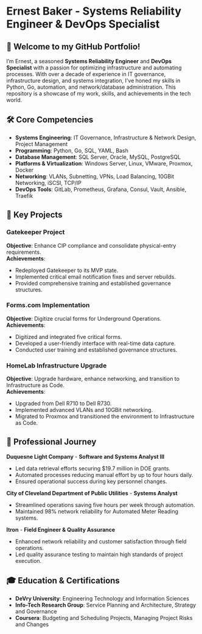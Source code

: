 # Ernest Baker - Systems Reliability Engineer & DevOps Specialist

## 👋 Welcome to my GitHub Portfolio!

I’m Ernest, a seasoned **Systems Reliability Engineer** and **DevOps Specialist** with a passion for optimizing infrastructure and automating processes. With over a decade of experience in IT governance, infrastructure design, and systems integration, I've honed my skills in Python, Go, automation, and network/database administration. This repository is a showcase of my work, skills, and achievements in the tech world.

## 🛠️ Core Competencies

- **Systems Engineering**: IT Governance, Infrastructure & Network Design, Project Management
- **Programming**: Python, Go, SQL, YAML, Bash
- **Database Management**: SQL Server, Oracle, MySQL, PostgreSQL
- **Platforms & Virtualization**: Windows Server, Linux, VMware, Proxmox, Docker
- **Networking**: VLANs, Subnetting, VPNs, Load Balancing, 10GBit Networking, iSCSI, TCP/IP
- **DevOps Tools**: GitLab, Prometheus, Grafana, Consul, Vault, Ansible, Traefik

## 🚀 Key Projects

### Gatekeeper Project
**Objective**: Enhance CIP compliance and consolidate physical-entry requirements.  
**Achievements**:
- Redeployed Gatekeeper to its MVP state.
- Implemented critical email notification fixes and server rebuilds.
- Provided comprehensive training and established governance structures.

### Forms.com Implementation
**Objective**: Digitize crucial forms for Underground Operations.  
**Achievements**:
- Digitized and integrated five critical forms.
- Developed a user-friendly interface with real-time data capture.
- Conducted user training and established governance structures.

### HomeLab Infrastructure Upgrade
**Objective**: Upgrade hardware, enhance networking, and transition to Infrastructure as Code.  
**Achievements**:
- Upgraded from Dell R710 to Dell R730.
- Implemented advanced VLANs and 10GBit networking.
- Migrated to Proxmox and transitioned the environment to Infrastructure as Code.

## 🌟 Professional Journey

**Duquesne Light Company** - **Software and Systems Analyst III**
- Led data retrieval efforts securing $19.7 million in DOE grants.
- Automated processes reducing manual effort by up to four hours daily.
- Ensured operational success during key personnel changes.

**City of Cleveland Department of Public Utilities** - **Systems Analyst**
- Streamlined operations saving five hours per week through automation.
- Maintained 98% network reliability for Automated Meter Reading systems.

**Itron** - **Field Engineer & Quality Assurance**
- Enhanced network reliability and customer satisfaction through field operations.
- Led quality assurance testing to maintain high standards of project execution.

## 🎓 Education & Certifications

- **DeVry University**: Engineering Technology and Information Sciences
- **Info-Tech Research Group**: Service Planning and Architecture, Strategy and Governance
- **Coursera**: Budgeting and Scheduling Projects, Managing Project Risks and Changes
